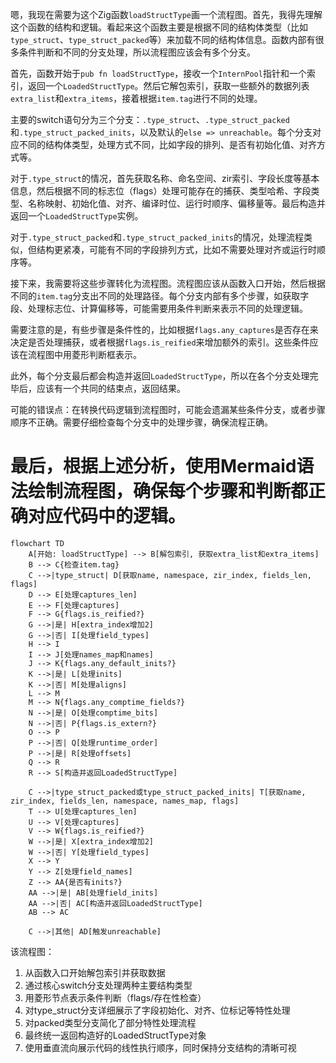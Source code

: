 嗯，我现在需要为这个Zig函数`loadStructType`画一个流程图。首先，我得先理解这个函数的结构和逻辑。看起来这个函数主要是根据不同的结构体类型（比如`type_struct`、`type_struct_packed`等）来加载不同的结构体信息。函数内部有很多条件判断和不同的分支处理，所以流程图应该会有多个分支。

首先，函数开始于`pub fn loadStructType`，接收一个`InternPool`指针和一个索引，返回一个`LoadedStructType`。然后它解包索引，获取一些额外的数据列表`extra_list`和`extra_items`，接着根据`item.tag`进行不同的处理。

主要的switch语句分为三个分支：`.type_struct`、`.type_struct_packed`和`.type_struct_packed_inits`，以及默认的`else => unreachable`。每个分支对应不同的结构体类型，处理方式不同，比如字段的排列、是否有初始化值、对齐方式等。

对于`.type_struct`的情况，首先获取名称、命名空间、zir索引、字段长度等基本信息，然后根据不同的标志位（flags）处理可能存在的捕获、类型哈希、字段类型、名称映射、初始化值、对齐、编译时位、运行时顺序、偏移量等。最后构造并返回一个`LoadedStructType`实例。

对于`.type_struct_packed`和`.type_struct_packed_inits`的情况，处理流程类似，但结构更紧凑，可能有不同的字段排列方式，比如不需要处理对齐或运行时顺序等。

接下来，我需要将这些步骤转化为流程图。流程图应该从函数入口开始，然后根据不同的`item.tag`分支出不同的处理路径。每个分支内部有多个步骤，如获取字段、处理标志位、计算偏移等，可能需要用条件判断来表示不同的处理逻辑。

需要注意的是，有些步骤是条件性的，比如根据`flags.any_captures`是否存在来决定是否处理捕获，或者根据`flags.is_reified`来增加额外的索引。这些条件应该在流程图中用菱形判断框表示。

此外，每个分支最后都会构造并返回`LoadedStructType`，所以在各个分支处理完毕后，应该有一个共同的结束点，返回结果。

可能的错误点：在转换代码逻辑到流程图时，可能会遗漏某些条件分支，或者步骤顺序不正确。需要仔细检查每个分支中的处理步骤，确保流程正确。

最后，根据上述分析，使用Mermaid语法绘制流程图，确保每个步骤和判断都正确对应代码中的逻辑。
================================================
```mermaid
flowchart TD
    A[开始: loadStructType] --> B[解包索引, 获取extra_list和extra_items]
    B --> C{检查item.tag}
    C -->|type_struct| D[获取name, namespace, zir_index, fields_len, flags]
    D --> E[处理captures_len]
    E --> F[处理captures]
    F --> G{flags.is_reified?}
    G -->|是| H[extra_index增加2]
    G -->|否| I[处理field_types]
    H --> I
    I --> J[处理names_map和names]
    J --> K{flags.any_default_inits?}
    K -->|是| L[处理inits]
    K -->|否| M[处理aligns]
    L --> M
    M --> N{flags.any_comptime_fields?}
    N -->|是| O[处理comptime_bits]
    N -->|否| P{flags.is_extern?}
    O --> P
    P -->|否| Q[处理runtime_order]
    P -->|是| R[处理offsets]
    Q --> R
    R --> S[构造并返回LoadedStructType]

    C -->|type_struct_packed或type_struct_packed_inits| T[获取name, zir_index, fields_len, namespace, names_map, flags]
    T --> U[处理captures_len]
    U --> V[处理captures]
    V --> W{flags.is_reified?}
    W -->|是| X[extra_index增加2]
    W -->|否| Y[处理field_types]
    X --> Y
    Y --> Z[处理field_names]
    Z --> AA{是否有inits?}
    AA -->|是| AB[处理field_inits]
    AA -->|否| AC[构造并返回LoadedStructType]
    AB --> AC

    C -->|其他| AD[触发unreachable]
``` 

该流程图：
1. 从函数入口开始解包索引并获取数据
2. 通过核心switch分支处理两种主要结构类型
3. 用菱形节点表示条件判断（flags/存在性检查）
4. 对type_struct分支详细展示了字段初始化、对齐、位标记等特性处理
5. 对packed类型分支简化了部分特性处理流程
6. 最终统一返回构造好的LoadedStructType对象
7. 使用垂直流向展示代码的线性执行顺序，同时保持分支结构的清晰可视